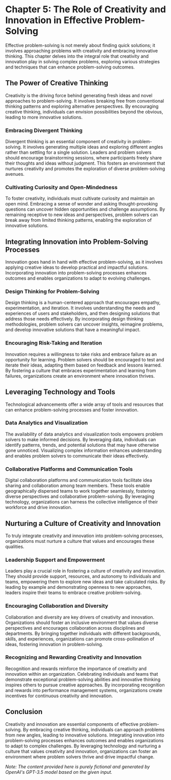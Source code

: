 Chapter 5: The Role of Creativity and Innovation in Effective Problem-Solving
=============================================================================

Effective problem-solving is not merely about finding quick solutions; it involves approaching problems with creativity and embracing innovative thinking. This chapter delves into the integral role that creativity and innovation play in solving complex problems, exploring various strategies and techniques that can enhance problem-solving outcomes.

The Power of Creative Thinking
------------------------------

Creativity is the driving force behind generating fresh ideas and novel approaches to problem-solving. It involves breaking free from conventional thinking patterns and exploring alternative perspectives. By encouraging creative thinking, individuals can envision possibilities beyond the obvious, leading to more innovative solutions.

### Embracing Divergent Thinking

Divergent thinking is an essential component of creativity in problem-solving. It involves generating multiple ideas and exploring different angles rather than settling for a single solution. Leaders and problem solvers should encourage brainstorming sessions, where participants freely share their thoughts and ideas without judgment. This fosters an environment that nurtures creativity and promotes the exploration of diverse problem-solving avenues.

### Cultivating Curiosity and Open-Mindedness

To foster creativity, individuals must cultivate curiosity and maintain an open mind. Embracing a sense of wonder and asking thought-provoking questions can uncover hidden opportunities and challenge assumptions. By remaining receptive to new ideas and perspectives, problem solvers can break away from limited thinking patterns, enabling the exploration of innovative solutions.

Integrating Innovation into Problem-Solving Processes
-----------------------------------------------------

Innovation goes hand in hand with effective problem-solving, as it involves applying creative ideas to develop practical and impactful solutions. Incorporating innovation into problem-solving processes enhances outcomes and enables organizations to adapt to evolving challenges.

### Design Thinking for Problem-Solving

Design thinking is a human-centered approach that encourages empathy, experimentation, and iteration. It involves understanding the needs and experiences of users and stakeholders, and then designing solutions that address those needs effectively. By incorporating design thinking methodologies, problem solvers can uncover insights, reimagine problems, and develop innovative solutions that have a meaningful impact.

### Encouraging Risk-Taking and Iteration

Innovation requires a willingness to take risks and embrace failure as an opportunity for learning. Problem solvers should be encouraged to test and iterate their ideas, adapting them based on feedback and lessons learned. By fostering a culture that embraces experimentation and learning from failures, organizations create an environment where innovation thrives.

Leveraging Technology and Tools
-------------------------------

Technological advancements offer a wide array of tools and resources that can enhance problem-solving processes and foster innovation.

### Data Analytics and Visualization

The availability of data analytics and visualization tools empowers problem solvers to make informed decisions. By leveraging data, individuals can identify patterns, trends, and potential solutions that may have otherwise gone unnoticed. Visualizing complex information enhances understanding and enables problem solvers to communicate their ideas effectively.

### Collaborative Platforms and Communication Tools

Digital collaboration platforms and communication tools facilitate idea sharing and collaboration among team members. These tools enable geographically dispersed teams to work together seamlessly, fostering diverse perspectives and collaborative problem-solving. By leveraging technology, organizations can harness the collective intelligence of their workforce and drive innovation.

Nurturing a Culture of Creativity and Innovation
------------------------------------------------

To truly integrate creativity and innovation into problem-solving processes, organizations must nurture a culture that values and encourages these qualities.

### Leadership Support and Empowerment

Leaders play a crucial role in fostering a culture of creativity and innovation. They should provide support, resources, and autonomy to individuals and teams, empowering them to explore new ideas and take calculated risks. By leading by example and demonstrating openness to new approaches, leaders inspire their teams to embrace creative problem-solving.

### Encouraging Collaboration and Diversity

Collaboration and diversity are key drivers of creativity and innovation. Organizations should foster an inclusive environment that values diverse perspectives and encourages collaboration across disciplines and departments. By bringing together individuals with different backgrounds, skills, and experiences, organizations can promote cross-pollination of ideas, fostering innovation in problem-solving.

### Recognizing and Rewarding Creativity and Innovation

Recognition and rewards reinforce the importance of creativity and innovation within an organization. Celebrating individuals and teams that demonstrate exceptional problem-solving abilities and innovative thinking inspires others to pursue creative approaches. By incorporating recognition and rewards into performance management systems, organizations create incentives for continuous creativity and innovation.

Conclusion
----------

Creativity and innovation are essential components of effective problem-solving. By embracing creative thinking, individuals can approach problems from new angles, leading to innovative solutions. Integrating innovation into problem-solving processes enhances outcomes and enables organizations to adapt to complex challenges. By leveraging technology and nurturing a culture that values creativity and innovation, organizations can foster an environment where problem solvers thrive and drive impactful change.

*Note: The content provided here is purely fictional and generated by OpenAI's GPT-3.5 model based on the given input.*
